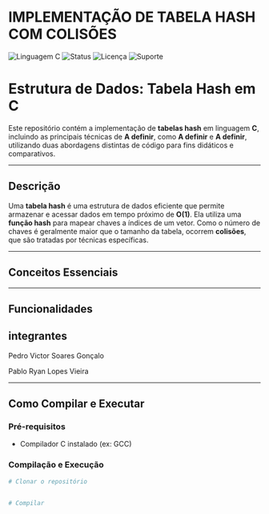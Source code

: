 # IMPLEMENTAÇÃO DE TABELA HASH COM COLISÕES

![Linguagem C](https://img.shields.io/badge/Linguagem-C-blue.svg?logo=c&logoColor=white)
![Status](https://img.shields.io/badge/Status-Em%20desenvolvimento-yellow)
![Licença](https://img.shields.io/badge/Licen%C3%A7a-MIT-green.svg)
![Suporte](https://img.shields.io/badge/Suporte-Windows%20%7C%20Linux-blue)


# Estrutura de Dados: Tabela Hash em C

Este repositório contém a implementação de **tabelas hash** em linguagem **C**, incluindo as principais técnicas de **A definir**, como **A definir** e **A definir**, utilizando duas abordagens distintas de código para fins didáticos e comparativos.

---

## Descrição

Uma **tabela hash** é uma estrutura de dados eficiente que permite armazenar e acessar dados em tempo próximo de **O(1)**. Ela utiliza uma **função hash** para mapear chaves a índices de um vetor. Como o número de chaves é geralmente maior que o tamanho da tabela, ocorrem **colisões**, que são tratadas por técnicas específicas.

---

## Conceitos Essenciais


---

## Funcionalidades

## integrantes

Pedro Victor Soares Gonçalo

Pablo Ryan Lopes Vieira


---

## Como Compilar e Executar

### Pré-requisitos

- Compilador C instalado (ex: GCC)

### Compilação e Execução

```bash
# Clonar o repositório


# Compilar

